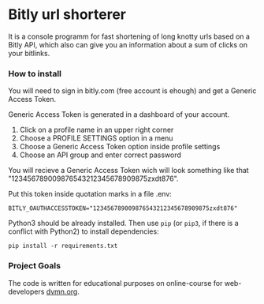 # Bitly url shorterer

It is a console programm for fast shortening of long knotty urls based on a Bitly API, which also can give you an information about a sum of clicks on your bitlinks.

### How to install

You will need to sign in bitly.com (free account is ehough) and get a Generic Access Token.

Generic Access Token is generated in a dashboard of your account.

1. Click on a profile name in an upper right corner
2. Choose a PROFILE SETTINGS option in a menu
3. Choose a Generic Access Token option inside profile settings
4. Choose an API group and enter correct password

You will recieve a Generic Access Token wich will look something like that "123456789009876543212345678909875zxdt876".

Put this token inside quotation marks in a file .env:
```
BITLY_OAUTHACCESSTOKEN="123456789009876543212345678909875zxdt876"
```

Python3 should be already installed. 
Then use `pip` (or `pip3`, if there is a conflict with Python2) to install dependencies:
```
pip install -r requirements.txt
```

### Project Goals

The code is written for educational purposes on online-course for web-developers [dvmn.org](https://dvmn.org/).